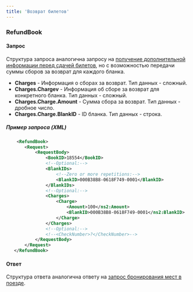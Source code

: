 ```yaml
---
title: 'Возврат билетов'
---
```


### RefundBook

#### Запрос

Структура запроса аналогична запросу на [получение дополнительной информации перед сдачей билетов](/trains/trains_stages/getrefundinfo), но с возможностью передачи суммы сборов за возврат для каждого бланка.

-   **Charges** - Информация о сборах за возврат. Тип данных - сложный.
-   **Charges.Chargev** - Информация об сборе за возврат для конкретного бланка. Тип данных - сложный.
-   **Charges.Charge.Amount** - Сумма сбора за возврат. Тип данных - дробное число.
-   **Charges.Charge.BlankID** - ID бланка. Тип данных - строка.

##### Пример запроса (XML)
```xml
    <RefundBook>
       <Request>
           <RequestBody>
               <BookID>18554</BookID>
               <!--Optional:-->
               <BlankIDs>
                   <!--Zero or more repetitions:-->
                   <BlankID>000B38B8-0618F749-0001</BlankID>
               </BlankIDs>
               <!--Optional:-->
               <Charges>
                   <Charge>
                       <Amount>100</ns2:Amount>
                       <BlankID>000B38B8-0618F749-0001</ns2:BlankID>
                   </Charge>
               </Charges>
               <!--Optional:-->
               <!--<CheckNumber>?</CheckNumber>-->
           </RequestBody>
       </Request>
   </RefundBook>
```

#### Ответ

Структура ответа аналогична ответу на [запрос бронирования мест в поезде](/trains/trains_stages/booktrain).